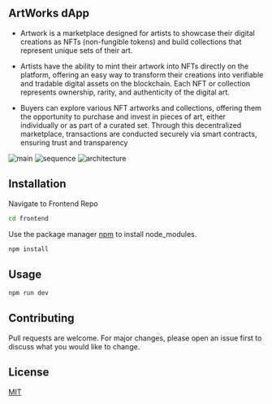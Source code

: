 ## ArtWorks dApp

- Artwork is a marketplace designed for artists to showcase their digital creations as NFTs (non-fungible tokens) and build collections that represent unique sets of their art. 

- Artists have the ability to mint their artwork into NFTs directly on the platform, offering an easy way to transform their creations into verifiable and tradable digital assets on the blockchain. Each NFT or collection represents ownership, rarity, and authenticity of the digital art.
- Buyers can explore various NFT artworks and collections, offering them the opportunity to purchase and invest in pieces of art, either individually or as part of a curated set. Through this decentralized marketplace, transactions are conducted securely via smart contracts, ensuring trust and transparency

![main](https://github.com/user-attachments/assets/daeb864b-650d-4fa5-8013-474a591f6362)
![sequence](https://github.com/user-attachments/assets/f1ab8e2e-491b-41db-8f6e-4bda52c30346)
![architecture](https://github.com/user-attachments/assets/a0098fdb-dcde-4c03-bbe9-518e4a4df1de)


## Installation

Navigate to Frontend Repo 

```bash
cd frontend
```

Use the package manager [npm](https://pip.pypa.io/en/stable/) to install node_modules.

```bash
npm install
```

## Usage

```python
npm run dev
```

## Contributing

Pull requests are welcome. For major changes, please open an issue first to discuss what you would like to change.

## License

[MIT](https://choosealicense.com/licenses/mit/)